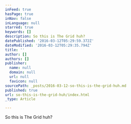 ```yaml
---
inFeed: true
hasPage: true
inNav: false
inLanguage: null
starred: true
keywords: []
description: So this is The Grid huh?
datePublished: '2016-03-12T05:29:59.372Z'
dateModified: '2016-03-12T05:29:35.794Z'
title: ''
author: []
authors: []
publisher:
  name: null
  domain: null
  url: null
  favicon: null
sourcePath: _posts/2016-03-12-so-this-is-the-grid-huh.md
published: true
url: so-this-is-the-grid-huh/index.html
_type: Article

---
```

So this is The Grid huh?